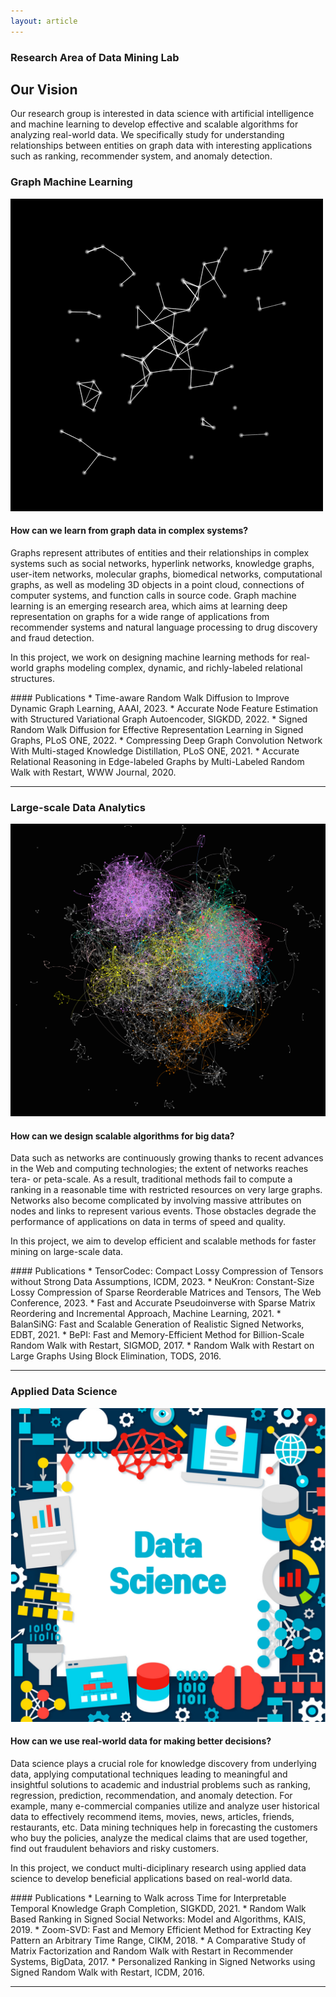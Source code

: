 ```yaml
---
layout: article
---
```


<div class="hero hero--center hero--dark" style='background-image: url("/assets/images/researches/background.jpeg");'>
  <div class="hero__content">
    <h3>Research Area of Data Mining Lab</h3>
  </div>
</div>

## Our Vision
Our research group is interested in data science with artificial intelligence and machine learning to develop effective and scalable algorithms for analyzing real-world data.
We specifically study for understanding relationships between entities on graph data with interesting applications such as ranking, recommender system, and anomaly detection.

### Graph Machine Learning
<div class="item">
  <div class="item__image">
    <img class="image image--lg" src="/assets/images/researches/graph.gif"/>
  </div>
  <div class="item__content">
    <div class="item__header">
      <h4>How can we learn from graph data in complex systems?</h4>
    </div>
    <div class="item__description">
      <p>
      Graphs represent attributes of entities and their relationships in complex systems such as social networks, hyperlink networks, knowledge graphs, user-item networks, molecular graphs, biomedical networks, computational graphs, as well as modeling 3D objects in a point cloud, connections of computer systems, and function calls in source code. 
      Graph machine learning is an emerging research area, which aims at learning deep representation on graphs for a wide range of applications from recommender systems and natural language processing to drug discovery and fraud detection.
      </p>
      <p>
      In this project, we work on designing machine learning methods for real-world graphs modeling complex, dynamic, and richly-labeled relational structures.
      </p>
    </div>
  </div>
</div>
#### Publications
* Time-aware Random Walk Diffusion to Improve Dynamic Graph Learning, AAAI, 2023.
* Accurate Node Feature Estimation with Structured Variational Graph Autoencoder, SIGKDD, 2022.
* Signed Random Walk Diffusion for Effective Representation Learning in Signed Graphs, PLoS ONE, 2022.
* Compressing Deep Graph Convolution Network With Multi-staged Knowledge Distillation, PLoS ONE, 2021.
* Accurate Relational Reasoning in Edge-labeled Graphs by Multi-Labeled Random Walk with Restart, WWW Journal, 2020. 


---

### Large-scale Data Analytics
<div class="item">
  <div class="item__image">
    <img class="image image--lg" src="/assets/images/researches/large.png"/>
  </div>
  <div class="item__content">
    <div class="item__header">
      <h4>How can we design scalable algorithms for big data?</h4>
    </div>
    <div class="item__description">
      <p>
      Data such as networks are continuously growing thanks to recent advances in the Web and computing technologies; the extent of networks reaches tera- or peta-scale. As a result, traditional methods fail to compute a ranking in a reasonable time with restricted resources on very large graphs. Networks also become complicated by involving massive attributes on nodes and links to represent various events.
      Those obstacles degrade the performance of applications on data in terms of speed and quality.
      </p>
      <p>
      In this project, we aim to develop efficient and scalable methods for faster mining on large-scale data. 
      </p>
    </div>
  </div>
</div>
#### Publications
* TensorCodec: Compact Lossy Compression of Tensors without Strong Data Assumptions, ICDM, 2023.
* NeuKron: Constant-Size Lossy Compression of Sparse Reorderable Matrices and Tensors, The Web Conference, 2023.
* Fast and Accurate Pseudoinverse with Sparse Matrix Reordering and Incremental Approach, Machine Learning, 2021.
* BalanSiNG: Fast and Scalable Generation of Realistic Signed Networks, EDBT, 2021. 
* BePI: Fast and Memory-Efficient Method for Billion-Scale Random Walk with Restart, SIGMOD, 2017.
* Random Walk with Restart on Large Graphs Using Block Elimination, TODS, 2016.

---

### Applied Data Science 
<div class="item">
  <div class="item__image">
    <img class="image image--lg" src="/assets/images/researches/applied.png"/>
  </div>
  <div class="item__content">
    <div class="item__header">
      <h4>How can we use real-world data for making better decisions?</h4>
    </div>
    <div class="item__description">
      <p>
        Data science plays a crucial role for knowledge discovery from underlying data, applying computational techniques leading to meaningful and insightful solutions to academic and industrial problems such as ranking, regression, prediction, recommendation, and anomaly detection. 
        For example, many e-commercial companies utilize and analyze user historical data to effectively recommend items, movies, news, articles, friends, restaurants, etc. 
        Data mining techniques help in forecasting the customers who buy the policies, analyze the medical claims that are used together, find out fraudulent behaviors and risky customers.
      </p>
      <p>
        In this project, we conduct multi-diciplinary research using applied data science to develop beneficial applications based on real-world data.
      </p>
    </div>
  </div>
</div>
#### Publications
* Learning to Walk across Time for Interpretable Temporal Knowledge Graph Completion, SIGKDD, 2021.
* Random Walk Based Ranking in Signed Social Networks: Model and Algorithms, KAIS, 2019.
* Zoom-SVD: Fast and Memory Efficient Method for Extracting Key Pattern an Arbitrary Time Range, CIKM, 2018. 
* A Comparative Study of Matrix Factorization and Random Walk with Restart in Recommender Systems, BigData, 2017.
* Personalized Ranking in Signed Networks using Signed Random Walk with Restart, ICDM, 2016.

---
